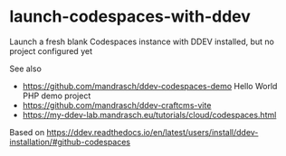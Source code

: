 # launch-codespaces-with-ddev

Launch a fresh blank Codespaces instance with DDEV installed, but no project configured yet

See also 

- https://github.com/mandrasch/ddev-codespaces-demo Hello World PHP demo project 
- https://github.com/mandrasch/ddev-craftcms-vite
- https://my-ddev-lab.mandrasch.eu/tutorials/cloud/codespaces.html

Based on https://ddev.readthedocs.io/en/latest/users/install/ddev-installation/#github-codespaces
